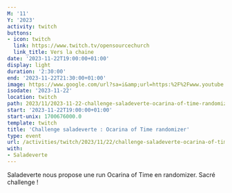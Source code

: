```yaml
---
M: '11'
Y: '2023'
activity: twitch
buttons:
- icon: twitch
  link: https://www.twitch.tv/opensourcechurch
  link_title: Vers la chaine
date: '2023-11-22T19:00:00+01:00'
display: light
duration: '2:30:00'
end: '2023-11-22T21:30:00+01:00'
image: https://www.google.com/url?sa=i&amp;url=https:%2F%2Fwww.youtube.com%2Fwatch%3Fv%3D_d23f1UXHlQ&amp;psig=AOvVaw3JBpbOractI7jyXvfquf1t&amp;ust=1699348117571000&amp;source=images&amp;cd=vfe&amp;opi=89978449&amp;ved=0CBEQjRxqFwoTCPjmnpeDr4IDFQAAAAAdAAAAABAI
isodate: '2023-11-22'
location: twitch
path: 2023/11/2023-11-22-challenge-saladeverte-ocarina-of-time-randomizer.md
start: '2023-11-22T19:00:00+01:00'
start-unix: 1700676000.0
template: twitch
title: 'Challenge saladeverte : Ocarina of Time randomizer'
type: event
url: /activities/twitch/2023/11/22/challenge-saladeverte-ocarina-of-time-randomizer
with:
- Saladeverte
---
```

Saladeverte nous propose une run Ocarina of Time en randomizer. Sacré challenge !